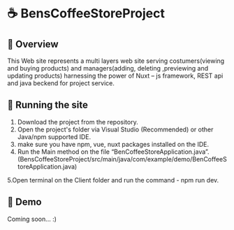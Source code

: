 # :coffee: BensCoffeeStoreProject

## 🔎 Overview
This Web site represents a multi layers web site serving costumers(viewing and buying products) and managers(adding, deleting ,previewing and updating products) harnessing the power of Nuxt – js framework, REST api and java beckend for project service.

## 🔧 Running the site 
1. Download the project from the repository.
2. Open the project's folder via Visual Studio (Recommended) or other Java/npm supported IDE.
3. make sure you have npm, vue, nuxt packages installed on the IDE.
4. Run the Main method on the file “BenCoffeeStoreApplication.java”.
(BensCoffeeStoreProject/src/main/java/com/example/demo/BenCoffeeStoreApplication.java)

5.Open terminal on the Client folder and run the command - npm run dev.

## 🎥 Demo
Coming soon... :)
